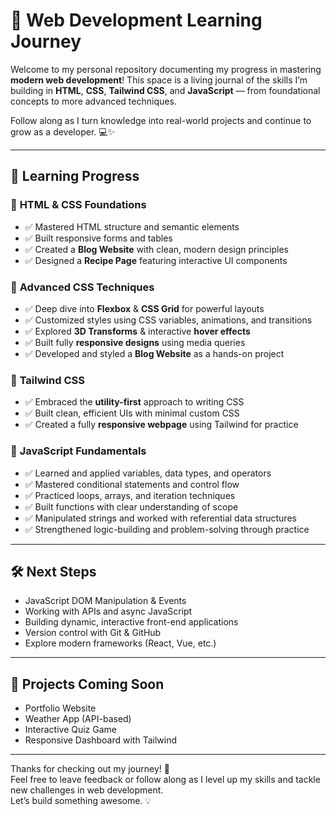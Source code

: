 # 🚀 **Web Development Learning Journey**

Welcome to my personal repository documenting my progress in mastering **modern web development**! This space is a living journal of the skills I’m building in **HTML**, **CSS**, **Tailwind CSS**, and **JavaScript** — from foundational concepts to more advanced techniques.  

Follow along as I turn knowledge into real-world projects and continue to grow as a developer. 💻✨


---

## 📘 **Learning Progress**

### 🔹 **HTML & CSS Foundations**
- ✅ Mastered HTML structure and semantic elements  
- ✅ Built responsive forms and tables  
- ✅ Created a **Blog Website** with clean, modern design principles  
- ✅ Designed a **Recipe Page** featuring interactive UI components  

### 🔹 **Advanced CSS Techniques**
- ✅ Deep dive into **Flexbox** & **CSS Grid** for powerful layouts  
- ✅ Customized styles using CSS variables, animations, and transitions  
- ✅ Explored **3D Transforms** & interactive **hover effects**  
- ✅ Built fully **responsive designs** using media queries  
- ✅ Developed and styled a **Blog Website** as a hands-on project  

### 🔹 **Tailwind CSS**
- ✅ Embraced the **utility-first** approach to writing CSS  
- ✅ Built clean, efficient UIs with minimal custom CSS  
- ✅ Created a fully **responsive webpage** using Tailwind for practice  

### 🔹 **JavaScript Fundamentals**
- ✅ Learned and applied variables, data types, and operators  
- ✅ Mastered conditional statements and control flow  
- ✅ Practiced loops, arrays, and iteration techniques  
- ✅ Built functions with clear understanding of scope  
- ✅ Manipulated strings and worked with referential data structures  
- ✅ Strengthened logic-building and problem-solving through practice  

---

## 🛠️ **Next Steps**
- JavaScript DOM Manipulation & Events  
- Working with APIs and async JavaScript  
- Building dynamic, interactive front-end applications  
- Version control with Git & GitHub  
- Explore modern frameworks (React, Vue, etc.)

---

## 📂 **Projects Coming Soon**
- Portfolio Website  
- Weather App (API-based)  
- Interactive Quiz Game  
- Responsive Dashboard with Tailwind  

---

Thanks for checking out my journey! 🚀  
Feel free to leave feedback or follow along as I level up my skills and tackle new challenges in web development.  
Let’s build something awesome. 💡
